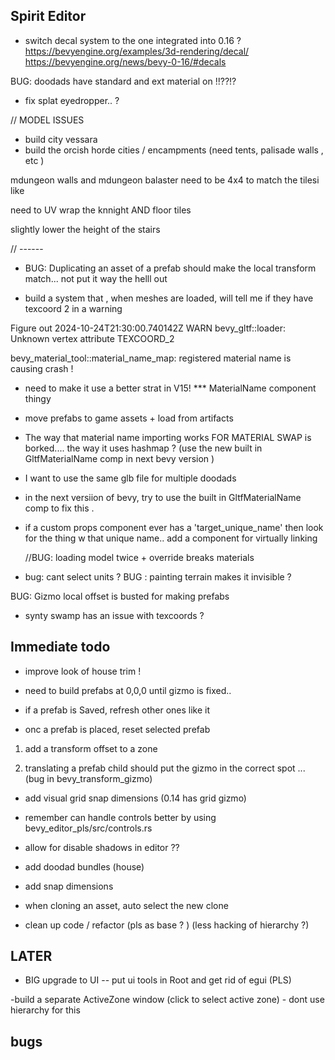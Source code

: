 

## Spirit Editor



- switch decal system to the one integrated into 0.16 ?
https://bevyengine.org/examples/3d-rendering/decal/
 https://bevyengine.org/news/bevy-0-16/#decals 
 

 BUG:   doodads have standard and ext material on !!??!? 




- fix  splat eyedropper.. ? 

// MODEL ISSUES 

 
- build city vessara 
- build the orcish horde cities / encampments  (need tents, palisade walls , etc ) 



mdungeon walls and mdungeon balaster need to be 4x4 to match the tilesi  like 

need to UV wrap the knnight  AND floor tiles 

slightly lower the height of the stairs 



// ------ 

- BUG:   Duplicating an asset of a prefab should make the local transform match... not put it way the helll out 


 
- build a system that , when meshes are loaded, will tell me if they have texcoord 2 in a warning


Figure out 
2024-10-24T21:30:00.740142Z  WARN bevy_gltf::loader: Unknown vertex attribute TEXCOORD_2



bevy_material_tool::material_name_map: registered material name   is causing crash ! 
- need to make it use a better strat in V15! *** MaterialName component thingy 



- move prefabs to game assets + load from artifacts 


- The way that material name importing works FOR MATERIAL SWAP  is borked.... the way it uses hashmap ? (use the new built in GltfMaterialName comp in next bevy version )
 -  I want to use the same glb file for multiple doodads 
 - in the next versiion of bevy, try to use the built in GltfMaterialName comp to fix this . 




- if a custom props component ever has a 'target_unique_name' then look for the thing w that unique name.. add a component for virtually linking 

 


    //BUG: loading model twice + override  breaks materials 

- bug: cant select units ? 
 BUG : painting terrain makes it invisible ? 

 BUG: Gizmo local offset is busted for making prefabs 
 
 
- synty swamp has an issue with texcoords ?


## Immediate todo 

 - improve look of house trim ! 
 
 
-  need to build prefabs at 0,0,0 until gizmo is fixed.. 
- if a prefab is Saved,  refresh other ones like it 

 - onc a prefab is placed, reset  selected prefab 
 
 1. add a transform offset to a zone 
   
 3. translating a prefab child should put the gizmo in the correct spot ... (bug in bevy_transform_gizmo)


- add visual grid snap dimensions (0.14 has grid gizmo)


- remember can  handle controls better  by  using bevy_editor_pls/src/controls.rs




- allow for disable shadows in editor ??

- add doodad bundles (house) 

-  add snap dimensions 

- when cloning an asset, auto select the new clone 

- clean up code / refactor (pls as base ? ) (less hacking of hierarchy ?)
 
 
## LATER  


- BIG  upgrade to UI -- put ui tools in Root and get rid of egui (PLS) 

-build a separate ActiveZone window (click to select active zone) - dont use hierarchy for this 




## bugs 

 
